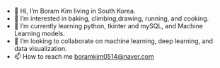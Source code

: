 - 👋 Hi, I’m Boram Kim living in South Korea.
- 👀 I’m interested in baking, climbing,drawing, running, and cooking.  
- 🌱 I’m currently learning python, tkinter and mySQL, and Machine Learning models.
- 💞️ I’m looking to collaborate on machine learning, deep learning, and data visualization.
- 📫 How to reach me boramkim0514@naver.com
<!---
boramkim0514/boramkim0514 is a ✨ special ✨ repository because its `README.md` (this file) appears on your GitHub profile.
You can click the Preview link to take a look at your changes.
--->

